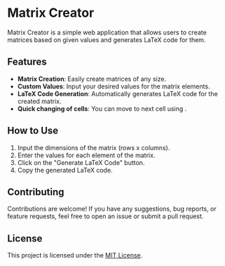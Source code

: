 # Matrix Creator

Matrix Creator is a simple web application that allows users to create matrices based on given values and generates LaTeX code for them.

## Features

- **Matrix Creation**: Easily create matrices of any size.
- **Custom Values**: Input your desired values for the matrix elements.
- **LaTeX Code Generation**: Automatically generates LaTeX code for the created matrix.
- **Quick changing of cells**: You can move to next cell using <enter>.

## How to Use

1. Input the dimensions of the matrix (rows x columns).
2. Enter the values for each element of the matrix.
3. Click on the "Generate LaTeX Code" button.
4. Copy the generated LaTeX code.

## Contributing

Contributions are welcome! If you have any suggestions, bug reports, or feature requests, feel free to open an issue or submit a pull request.

## License

This project is licensed under the [MIT License](LICENSE).
